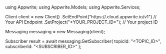 using Appwrite;
using Appwrite.Models;
using Appwrite.Services;

Client client = new Client()
    .SetEndPoint("https://<REGION>.cloud.appwrite.io/v1") // Your API Endpoint
    .SetProject("<YOUR_PROJECT_ID>"); // Your project ID

Messaging messaging = new Messaging(client);

Subscriber result = await messaging.GetSubscriber(
    topicId: "<TOPIC_ID>",
    subscriberId: "<SUBSCRIBER_ID>"
);